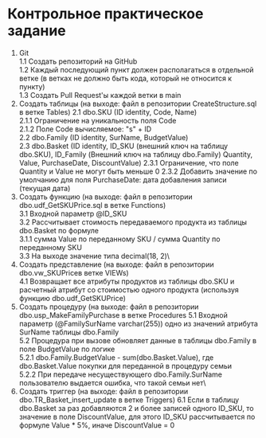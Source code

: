 # Контрольное практическое задание

1. Git\
    1.1 Cоздать репозиторий на GitHub\
    1.2 Каждый последующий пункт должен располагаться в отдельной ветке (в ветках не должно быть кода, который не относится к пункту)\
    1.3 Создать Pull Request'ы каждой ветки в main
2. Создать таблицы (на выходе: файл в репозитории CreateStructure.sql в ветке Tables)
  2.1 dbo.SKU (ID identity, Code, Name)\
   2.1.1 Ограничение на уникальность поля Code\
   2.1.2 Поле Code вычисляемое: "s" + ID\
2.2 dbo.Family (ID identity, SurName, BudgetValue)\
2.3 dbo.Basket (ID identity, ID_SKU (внешний ключ на таблицу dbo.SKU), ID_Family (Внешний ключ на таблицу dbo.Family) Quantity, Value, PurchaseDate, DiscountValue)
   2.3.1 Ограничение, что поле Quantity и Value не могут быть меньше 0
  2.3.2 Добавить значение по умолчанию для поля PurchaseDate: дата добавления записи (текущая дата)
3. Создать функцию (на выходе: файл в репозитории dbo.udf_GetSKUPrice.sql в ветке Functions)\
3.1 Входной параметр @ID_SKU\
3.2 Рассчитывает стоимость передаваемого продукта из таблицы dbo.Basket по формуле\
   3.1.1 сумма Value по переданному SKU / сумма Quantity по переданному SKU\
3.3 На выходе значение типа decimal(18, 2)\
4. Создать представление (на выходе: файл в репозитории dbo.vw_SKUPriceв ветке VIEWs)\
4.1 Возвращает все атрибуты продуктов из таблицы dbo.SKU и расчетный атрибут со стоимостью одного продукта (используя функцию dbo.udf_GetSKUPrice)
5. Создать процедуру (на выходе: файл в репозитории dbo.usp_MakeFamilyPurchase в ветке Procedures
5.1 Входной параметр (@FamilySurName varchar(255)) одно из значений атрибута SurName таблицы dbo.Family\
5.2 Процедура при вызове обновляет данные в таблицы dbo.Family в поле BudgetValue по логике\
   5.2.1 dbo.Family.BudgetValue - sum(dbo.Basket.Value), где dbo.Basket.Value покупки для переданной в процедуру семьи\
   5.2.2 При передаче несуществующего dbo.Family.SurName пользователю выдается ошибка, что такой семьи нет\
6. Создать триггер (на выходе: файл в репозитории dbo.TR_Basket_insert_update в ветке Triggers)
6.1 Если в таблицу dbo.Basket за раз добавляются 2 и более записей одного ID_SKU, то значение в поле DiscountValue, для этого ID_SKU рассчитывается по формуле Value * 5%, иначе DiscountValue = 0
